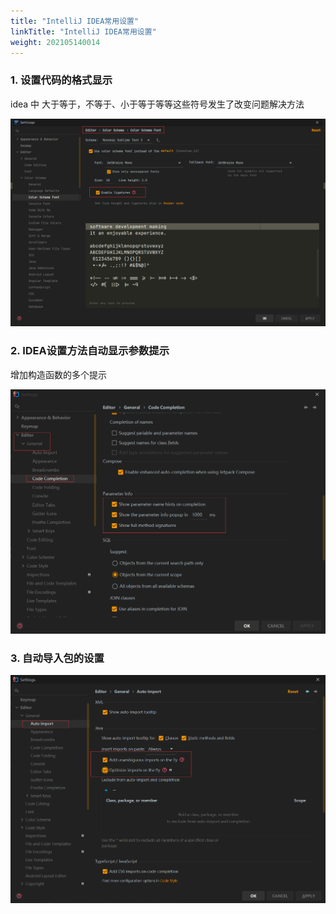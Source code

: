```yaml
---
title: "IntelliJ IDEA常用设置"
linkTitle: "IntelliJ IDEA常用设置"
weight: 202105140014
---
```


### 1. 设置代码的格式显示

idea 中 大于等于，不等于、小于等于等等这些符号发生了改变问题解决方法

![](https://github.com/mxsm/picture/blob/main/idea/%E8%AE%BE%E7%BD%AE%E7%AC%A6%E5%8F%B7%E6%98%BE%E7%A4%BA%E6%A0%BC%E5%BC%8F1.png?raw=true)

### 2. IDEA设置方法自动显示参数提示

增加构造函数的多个提示

![](https://github.com/mxsm/picture/blob/main/idea/IDEA%E8%AE%BE%E7%BD%AE%E6%96%B9%E6%B3%95%E8%87%AA%E5%8A%A8%E6%98%BE%E7%A4%BA%E5%8F%82%E6%95%B0%E6%8F%90%E7%A4%BA.png?raw=true)

### 3. 自动导入包的设置

![](https://github.com/mxsm/picture/blob/main/idea/%E8%87%AA%E5%8A%A8%E5%AF%BC%E5%8C%85%E8%AE%BE%E7%BD%AE.png?raw=true)

